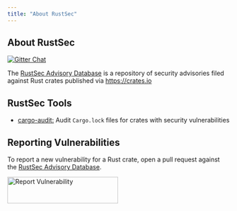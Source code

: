 ```yaml
---
title: "About RustSec"
---
```


## About RustSec

[![Gitter Chat][gitter-image]][gitter-link]

The [RustSec Advisory Database] is a repository of security advisories filed
against Rust crates published via <https://crates.io>

[gitter-image]: https://badges.gitter.im/badge.svg
[gitter-link]: https://gitter.im/RustSec/Lobby
[RustSec Advisory Database]: https://github.com/RustSec/advisory-db

## RustSec Tools

* [cargo-audit:] Audit `Cargo.lock` files for crates with security vulnerabilities

[cargo-audit:]: https://github.com/RustSec/cargo-audit

## Reporting Vulnerabilities

To report a new vulnerability for a Rust crate, open a pull request
against the [RustSec Advisory Database].

<a href="https://github.com/RustSec/advisory-db/blob/master/CONTRIBUTING.md">
  <img alt="Report Vulnerability" width="250px" height="60px" src="https://rustsec.org/assets/img/report-vuln-button.svg">
</a>
